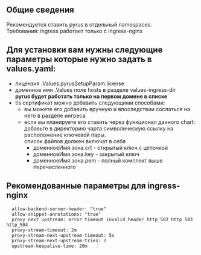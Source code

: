 ## Общие сведения
Рекомендуется ставить pyrus в отдельный namespaces.  
Требования: ingress работает только с ingress-nginx  
  
## Для установки вам нужны следующие параметры которые нужно задать в values.yaml:
* лицензия      .Values.pyrusSetupParam.license
* доменное имя  .Values поле hosts в разделе values-ingress-dir  
  **pyrus будет работать только на первом домене в списке**
* tls сертификат можно добавить следующими способами:  
  - вы можете его добавить вручную и впоследствии сослаться на него в разделе ингреса
  - если вы планируете его ставить через функционал данного chart:  
    добавьте в директорию чарта символическую ссылку на расположение ключевой пары.  
    список файлов должен включат в себя  
    * доменноеИмя.зона.crt - открытый ключ с цепочкой  
    * доменноеИмя.зона.key - закрытый ключ  
    * доменноеИмя.зона.pem - полный комплект выше перечисленного  

## Рекомендованные параметры для ingress-nginx
```
  allow-backend-server-header: "true"
  allow-snippet-annotations: "true"
  proxy_next_upstream: error timeout invalid_header http_502 http_503 http_504
  proxy-stream-timeout: 2m
  proxy-stream-next-upstream-timeout: 5s
  proxy-stream-next-upstream-tries: 7
  upstream-keepalive-time: 20m
```
